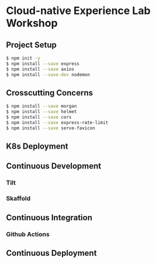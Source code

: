 # Cloud-native Experience Lab Workshop

## Project Setup

```bash
$ npm init -y
$ npm install --save express
$ npm install --save axios
$ npm install --save-dev nodemon
```

## Crosscutting Concerns

```bash
$ npm install --save morgan
$ npm install --save helmet
$ npm install --save cors
$ npm install --save express-rate-limit
$ npm install --save serve-favicon
```

## K8s Deployment

## Continuous Development

### Tilt

### Skaffold

## Continuous Integration

### Github Actions

## Continuous Deployment
